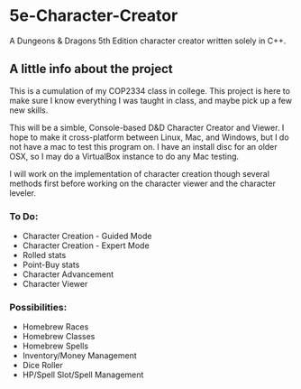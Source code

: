 # 5e-Character-Creator
A Dungeons &amp; Dragons 5th Edition character creator written solely in C++.

## A little info about the project

This is a cumulation of my COP2334 class in college. This project is here to 
make sure I know everything I was taught in class, and maybe pick up a few
new skills.

This will be a simble, Console-based D&D Character Creator and Viewer. I hope
to make it cross-platform between Linux, Mac, and Windows, but I do not have a 
mac to test this program on. I have an install disc for an older OSX, so I may
do a VirtualBox instance to do any Mac testing.

I will work on the implementation of character creation though several methods
first before working on the character viewer and the character leveler.

### To Do:
* Character Creation - Guided Mode
* Character Creation - Expert Mode
* Rolled stats
* Point-Buy stats
* Character Advancement
* Character Viewer

### Possibilities:
* Homebrew Races
* Homebrew Classes
* Homebrew Spells
* Inventory/Money Management
* Dice Roller
* HP/Spell Slot/Spell Management